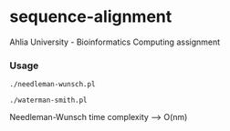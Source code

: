 # sequence-alignment

Ahlia University - Bioinformatics Computing assignment


### Usage

```ShellSession
./needleman-wunsch.pl
```

```ShellSession
./waterman-smith.pl
```

Needleman-Wunsch time complexity --> O(nm)
